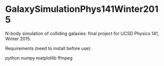# GalaxySimulationPhys141Winter2015
N-body simulation of colliding galaxies: final project for UCSD Physics 141, Winter 2015.


Requirements (need to install before use):

python
numpy
matplotlib
ffmpeg
